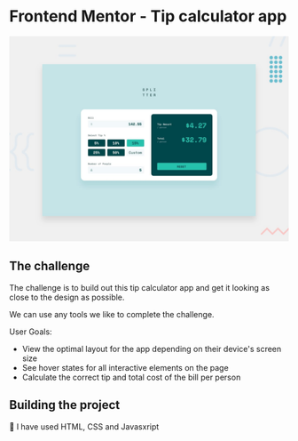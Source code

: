 # Frontend Mentor - Tip calculator app

![Design preview for the Tip calculator app coding challenge](./design/desktop-preview.jpg)


## The challenge

The challenge is to build out this tip calculator app and get it looking as close to the design as possible.

We can use any tools we like to complete the challenge.

User Goals:

- View the optimal layout for the app depending on their device's screen size
- See hover states for all interactive elements on the page
- Calculate the correct tip and total cost of the bill per person


## Building the project
 🚀 I have used HTML, CSS and Javasxript 
